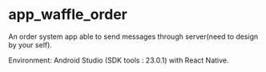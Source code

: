 # app_waffle_order

An order system app able to send messages through server(need to design by your self).

Environment: Android Studio (SDK tools : 23.0.1) with React Native.
